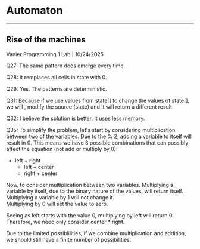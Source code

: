 # Automaton
---
Rise of the machines
---
Vanier Programming 1 Lab    | 10/24/2025


Q27: The same pattern does emerge every time.

Q28: It remplaces all cells in state with 0.

Q29: Yes. The patterns are deterministic.

Q31: Because if we use values from state[] to change the values of state[], we will , modify the source (state)  and it will return a different result

Q32: I believe the solution is better. It uses less memory.

Q35: To simplify the problem, let's start by considering multiplication between two of the variables.
Due to the % 2, adding a variable to itself will result in 0. This means we have 3 possible combinations that can possibly affect the equation (not add or multiply by 0):  
  
  * left + right
    * left + center
    * right + center

Now, to consider multiplication between two variables.
Multiplying a variable by itself, due to the binary nature of the values, will return itself.  
Multiplying a variable by 1 will not change it.  
Multiplying by 0 will set the value to zero.  

Seeing as left starts with the value 0, multiplying by left will return 0.  
Therefore, we need only consider center * right.

Due to the limited possiblilities,
 if we combine multiplication and addition,
 we should still have a finite number of possibilities.
